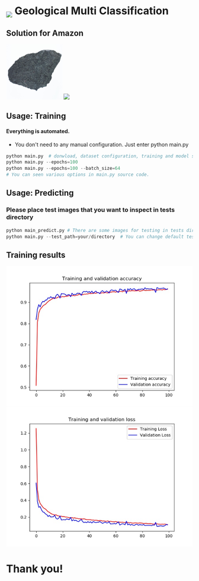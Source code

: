 <h1>
<a href="https://www.linkedin.com/in/bongsang/">
<img src="https://media.licdn.com/dms/image/C5103AQE834J0PWkG5g/profile-displayphoto-shrink_200_200/0?e=1579132800&v=beta&t=Vc3geyDnIDnn1HiFVT26-VP-qqyJZH_BGfZPtcJpk9U" width=80 align=middle></a>
Geological Multi Classification
</h1>

## Solution for Amazon
<img src="tests/andesite1.jpg" height=150> <img src="tests/gneiss1.jpg.jpg" height=150>

## Usage: Training
#### Everything is automated. 
- You don't need to any manual configuration. Just enter python main.py
```python
python main.py  # donwload, dataset configuration, training and model saving
python main.py --epochs=100
python main.py --epochs=100 --batch_size=64
# You can seen various options in main.py source code.
```

## Usage: Predicting
### Please place test images that you want to inspect in tests directory
```python
python main_predict.py # There are some images for testing in tests directory default.
python main.py --test_path=your/directory  # You can change default test directory
```

## Training results
![accuracy](results/1573767030_accuracy.jpg)
![loss](results/1573767030_loss.jpg)


# Thank you!
